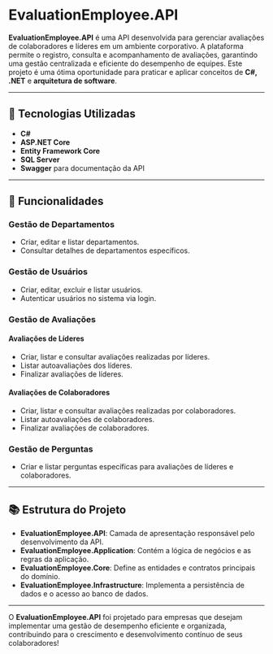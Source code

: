 # EvaluationEmployee.API

**EvaluationEmployee.API** é uma API desenvolvida para gerenciar avaliações de colaboradores e líderes em um ambiente corporativo. A plataforma permite o registro, consulta e acompanhamento de avaliações, garantindo uma gestão centralizada e eficiente do desempenho de equipes. Este projeto é uma ótima oportunidade para praticar e aplicar conceitos de **C#, .NET** e **arquitetura de software**.

---

## 🚀 Tecnologias Utilizadas

- **C#**
- **ASP.NET Core**
- **Entity Framework Core**
- **SQL Server**
- **Swagger** para documentação da API

---

## 🎯 Funcionalidades

### **Gestão de Departamentos**
- Criar, editar e listar departamentos.
- Consultar detalhes de departamentos específicos.

### **Gestão de Usuários**
- Criar, editar, excluir e listar usuários.
- Autenticar usuários no sistema via login.

### **Gestão de Avaliações**

#### Avaliações de Líderes
- Criar, listar e consultar avaliações realizadas por líderes.
- Listar autoavaliações dos líderes.
- Finalizar avaliações de líderes.

#### Avaliações de Colaboradores
- Criar, listar e consultar avaliações realizadas por colaboradores.
- Listar autoavaliações de colaboradores.
- Finalizar avaliações de colaboradores.

### **Gestão de Perguntas**
- Criar e listar perguntas específicas para avaliações de líderes e colaboradores.

---

## 📚 Estrutura do Projeto

- **EvaluationEmployee.API**: Camada de apresentação responsável pelo desenvolvimento da API.
- **EvaluationEmployee.Application**: Contém a lógica de negócios e as regras da aplicação.
- **EvaluationEmployee.Core**: Define as entidades e contratos principais do domínio.
- **EvaluationEmployee.Infrastructure**: Implementa a persistência de dados e o acesso ao banco de dados.

---

O **EvaluationEmployee.API** foi projetado para empresas que desejam implementar uma gestão de desempenho eficiente e organizada, contribuindo para o crescimento e desenvolvimento contínuo de seus colaboradores!
